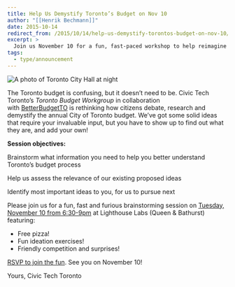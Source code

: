 ```yaml
---
title: Help Us Demystify Toronto’s Budget on Nov 10
author: "[[Henrik Bechmann]]"
date: 2015-10-14
redirect_from: /2015/10/14/help-us-demystify-torontos-budget-on-nov-10/
excerpt: >
  Join us November 10 for a fun, fast-paced workshop to help reimagine how Torontonians understand and engage with the city budget — pizza included!
tags:
  - type/announcement
---
```

![A photo of Toronto City Hall at night](/assets/images/announcements/demystify-torontos-budget-on-nov-10/2015713-pan-am-toronto-sign.webp)

The Toronto budget is confusing, but it doesn’t need to be. Civic Tech Toronto’s _Toronto Budget Workgroup_ in collaboration with [BetterBudgetTO](http://www.betterbudget.ca/) is rethinking how citizens debate, research and demystify the annual City of Toronto budget. We’ve got some solid ideas that require your invaluable input, but you have to show up to find out what they are, and add your own! 

**Session objectives:**

Brainstorm what information you need to help you better understand Toronto’s budget process

Help us assess the relevance of our existing proposed ideas 

Identify most important ideas to you, for us to pursue next 

Please join us for a fun, fast and furious brainstorming session on [Tuesday, November 10 from 6:30-9pm](http://www.meetup.com/Civic-Tech-Toronto/events/225760065/) at Lighthouse Labs (Queen & Bathurst) featuring:

- Free pizza!
- Fun ideation exercises!
- Friendly competition and surprises!

[RSVP to join the fun](http://www.meetup.com/Civic-Tech-Toronto/events/225760065/). See you on November 10!

Yours,
Civic Tech Toronto